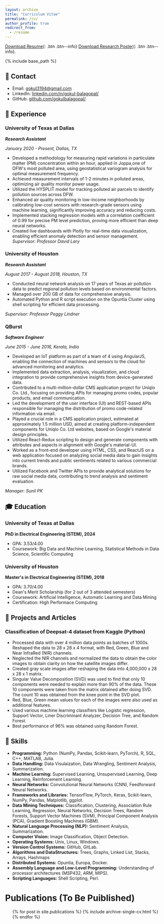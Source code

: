 ```yaml
---
layout: archive
title: "Curriculum Vitae"
permalink: /cv/
author_profile: true
redirect_from:
  - /resume
---
```

[Download Resume](https://gokulbalagopal.github.io/files/Resume_GB.pdf){: .btn .btn--info}
[Download Research Poster](https://gokulbalagopal.github.io/files/Resume_GB.pdf){: .btn .btn--info}.

{% include base_path %}

## 📧 Contact
- Email: [gokul3194@gmail.com]()
- LinkedIn: [linkedin.com/in/gokul-balagopal/](https://www.linkedin.com/in/gokul-balagopal/)
- GitHub: [github.com/gokulbalagopal/](https://github.com/gokulbalagopal/)


## 💼 Experience
### University of Texas at Dallas
***Research Assistant***

*January 2020 - Present, Dallas, TX*

- Developed a methodology for measuring rapid variations in particulate matter (PM) concentration within an hour, applied in Joppa,one of DFW's most polluted area, using geostatistical   variogram analysis for optimal measurement frequency.
- Achieved measurement intervals of 1-2 minutes in polluted areas, optimizing air quality monitor power usage.
- Utilized the HYSPLIT model for tracking polluted air parcels to identify pollution sources across DFW.
- Enhanced air quality monitoring in low-income neighborhoods by calibrating low-cost sensors with research-grade sensors using machine learning, significantly improving accuracy and reducing costs.
- Implemented stacking regression models with a correlation coefficient of 0.99 for precise PM level prediction, proving more efficient than deep neural networks.
- Created live dashboards with Plotly for real-time data visualization, enabling efficient anomaly detection and sensor management.
*Supervisor: Professor David Lary*

### University of Houston
***Research Assistant***

*August 2017 - August 2018, Houston, TX*

- Conducted neural network analysis on 17 years of Texas air pollution data to predict regional pollution levels based on environmental factors.
- Managed over 200 GB of data for comprehensive analysis.
- Automated Python and R script execution on the Opuntia Cluster using shell scripting for efficient data processing.

*Supervisor: Professor Peggy Lindner*
  
### QBurst
***Software Engineer***

*June 2015 - June 2016, Kerala, India*

- Developed an IoT platform as part of a team of 4 using AngularJS, enabling the connection of machines and sensors to the cloud for advanced monitoring and analytics.
- Implemented data extraction, analysis, visualization, and cloud integration to provide comprehensive insights from device-generated data.
- Contributed to a multi-million-dollar CMS application project for Uniqlo Co. Ltd., focusing on providing APIs for managing promo codes,   popular products, and email communication.
- Led the development of the user interface (UI) and REST-based APIs responsible for managing the distribution of promo code-related information via email.
- Played a crucial role in a CMS application project, estimated at approximately 1.5 million USD, aimed at creating platform-independent components for Uniqlo Co. Ltd websites, based on Google's material design principles.
- Utilized React-Redux scripting to design and generate components with attributes and aspects in alignment with Google's material-UI.
- Worked as a front-end developer using HTML, CSS, and ReactJS on a web application focused on analyzing social media data to gain insights into current trends and public sentiments related to various commercial brands.
- Utilized Facebook and Twitter APIs to provide analytical solutions for raw social media data, contributing to trend analysis and sentiment evaluation.

*Manager: Sunil PK* 


## 🎓 Education
### University of Texas at Dallas
**PhD in Electrical Engineering (STEM), 2024**
- GPA: 3.53/4.00
- Coursework: Big Data and Machine Learning, Statistical Methods in Data Science, Scientific Computing

### University of Houston
**Master's in Electrical Engineering (STEM), 2018**
- GPA: 3.70/4.00
- Dean's Merit Scholarship (for 2 out of 3 attended semesters)
- Coursework: Artificial Intelligence, Automatic Learning and Data Mining
- Certification: High Performace Computing

## 📝 Projects and Articles
### Classification of Deepsat-4 dataset from Kaggle (Python)
- Processed data with over 4 million data points as batches of 1000s. Reshaped the data to 28 x 28 x 4 format, with Red, Green, Blue and Near InfraRed (NIR) channels.
- Neglected the NIR channels and normalized the data to obtain the color images to obtain clarity on how the satellite images differ.
- Created gray scale images after reshaping the data into 4,000,000 x 28 x 28 x 1 matrix. 
- Singular Value Decomposition (SVD) was used to find that only 10 components were needed to explain more than 90% of the data. These 10 components were taken from the matrix obtained after doing SVD. The count 10 was obtained from the knee point in the SVD plot.
- Red, Blue, Green mean values for each of the images were also used as additional features. 
- Used various machine learning classifiers like Logistic regression, Support Vector, Liner Discriminant Analyzer, Decision Tree, and Random Forest. 
- Best performance of 96% was obtained using Random Forest. 

## 🤖 Skills
- **Programming:** Python (NumPy, Pandas, Scikit-learn, PyTorch), R, SQL, C++, MATLAB, Julia.
- **Data Handling:** Data Visulaization, Data Wrangling, Sentiment Analysis, Summarization.
- **Machine Learning:**  Supervised Learning, Unsupervised Learning, Deep Learning, Reinforcement Learning.
- **Neural Networks:** Convolutional Neural Networks (CNN), Feedforward Neural Networks.
- **Frameworks and Libraries:** TensorFlow, PyTorch, Keras, Scikit-learn, NumPy, Pandas, Matplotlib, ggplot.
- **Data Mining Techniques:** Classification, Clustering, Association Rule Learning, Regression, Neural Networks, Decision Trees, Random Forests, Support Vector Machines (SVM), Principal Component Analysis (PCA), Gradient Boosting Machines (GBM).
- **Natural Language Processing (NLP):** Sentiment Analysis, Summarization.
- **Computer Vision:** Image Classification, Object Detection.
- **Operating Systems:** Unix, Linux, Windows.
- **Version Control Systems:** GitHub, GitLab.
- **Algorithms and DataStructures:** Trees, Graphs, Linked List, Stacks, Arrays, Hashmaps 
- **Distributed Systems:** Opuntia, Europa, Docker.
- **Assembly Language and Low-Level Programming:** Understanding of processor architectures (MSP432, ARM, MIPS).
- **Scripting Languages:** Shell Scripting, Perl.
  
Publications (To Be Puiblished)
======
  <ul>{% for post in site.publications %}
    {% include archive-single-cv.html %}
  {% endfor %}</ul>
  
<!-- Talks
======
  <ul>{% for post in site.talks %}
    {% include archive-single-talk-cv.html %}
  {% endfor %}</ul>
  
Teaching
======
  <ul>{% for post in site.teaching %}
    {% include archive-single-cv.html %}
  {% endfor %}</ul>
  
Service and leadership
======
* Currently signed in to 43 different slack teams -->
